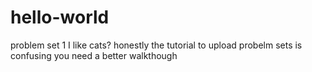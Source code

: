 # hello-world
problem set 1
I like cats? honestly the tutorial to upload probelm sets is confusing you need a better walkthough
